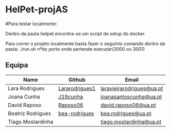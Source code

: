 # HelPet-projAS

#Para testar localmente:

Dentro da pasta helpet encontra-se um script de setup do docker.

Para correr o projeto localmente basta fazer o seguinto comando dentro da pasta: ./run.sh nºdo porto onde pertende executar(3000 ou 3001)

## Equipa
| Name | Github | Email |
|------|--------|-------|
| Lara Rodrigues | [Lararodrigues1](https://github.com/Lararodrigues1) | laravieirarodrigues@ua.pt |
| Joana Cunha | [J19cunha](https://github.com/J19cunha) | joanasantoscunha@ua.pt |
| David Raposo | [Raposo06](https://github.com/Raposo06)| david.raposo06@ua.pt |
| Beatriz Rodrigues|[bea-rodrigues](https://github.com/bea-rodrigues)|bea.rodrigues@ua.pt|
| Tiago Mostardinha | | tiago.mostardinha@ua.pt |
